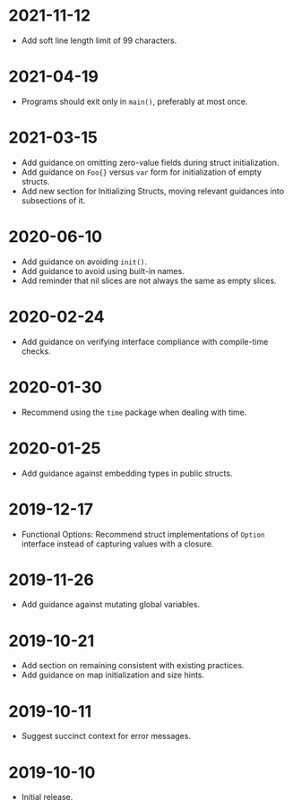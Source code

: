 # 2021-11-12

- Add soft line length limit of 99 characters.

# 2021-04-19

- Programs should exit only in `main()`, preferably at most once.

# 2021-03-15

- Add guidance on omitting zero-value fields during struct initialization.
- Add guidance on `Foo{}` versus `var` form for initialization of empty
  structs.
- Add new section for Initializing Structs, moving relevant guidances into
  subsections of it.

# 2020-06-10

- Add guidance on avoiding `init()`.
- Add guidance to avoid using built-in names.
- Add reminder that nil slices are not always the same as empty slices.

# 2020-02-24

- Add guidance on verifying interface compliance with compile-time checks.

# 2020-01-30

- Recommend using the `time` package when dealing with time.

# 2020-01-25

- Add guidance against embedding types in public structs.

# 2019-12-17

- Functional Options: Recommend struct implementations of `Option` interface
  instead of capturing values with a closure.

# 2019-11-26

- Add guidance against mutating global variables.

# 2019-10-21

- Add section on remaining consistent with existing practices.
- Add guidance on map initialization and size hints.

# 2019-10-11

- Suggest succinct context for error messages.

# 2019-10-10

- Initial release.

